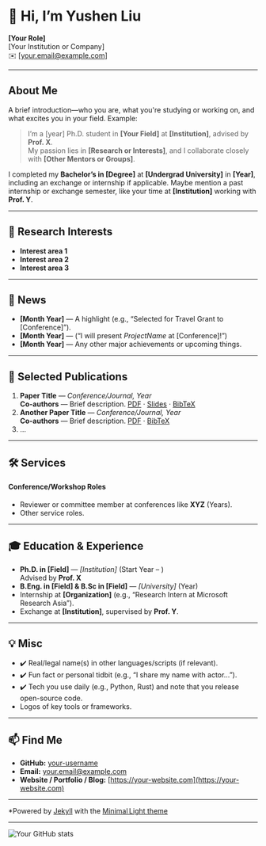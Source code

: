 # 👋 Hi, I’m Yushen Liu

**[Your Role]**  
[Your Institution or Company]  
✉️ [your.email@example.com]

---

## About Me

A brief introduction—who you are, what you're studying or working on, and what excites you in your field. Example:

> I’m a [year] Ph.D. student in **[Your Field]** at **[Institution]**, advised by **Prof. X**.  
> My passion lies in **[Research or Interests]**, and I collaborate closely with **[Other Mentors or Groups]**.

I completed my **Bachelor’s in [Degree]** at **[Undergrad University]** in **[Year]**, including an exchange or internship if applicable. Maybe mention a past internship or exchange semester, like your time at **[Institution]** working with **Prof. Y**.

---

## 🔬 Research Interests

- **Interest area 1**
- **Interest area 2**
- **Interest area 3**

---

## 📣 News

- **[Month Year]** — A highlight (e.g., “Selected for Travel Grant to [Conference]”).
- **[Month Year]** — (“I will present *ProjectName* at [Conference]!”)
- **[Month Year]** — Any other major achievements or upcoming things.

---

## 📝 Selected Publications

1. **Paper Title** — *Conference/Journal, Year*  
   **Co-authors** — Brief description. [PDF](link) · [Slides](link) · [BibTeX](link)
2. **Another Paper Title** — *Conference/Journal, Year*  
   **Co-authors** — Brief description. [PDF](link) · [BibTeX](link)
3. …

---

## 🛠️ Services

#### **Conference/Workshop Roles**
- Reviewer or committee member at conferences like **XYZ** (Years).
- Other service roles.

---

## 🎓 Education & Experience

- **Ph.D. in [Field]** — *[Institution]* (Start Year – )  
  Advised by **Prof. X**
- **B.Eng. in [Field] & B.Sc in [Field]** — *[University]* (Year)
- Internship at **[Organization]** (e.g., “Research Intern at Microsoft Research Asia”).
- Exchange at **[Institution]**, supervised by **Prof. Y**.

---

## 💡 Misc

- ✔️ Real/legal name(s) in other languages/scripts (if relevant).
- ✔️ Fun fact or personal tidbit (e.g., “I share my name with actor…”).
- ✔️ Tech you use daily (e.g., Python, Rust) and note that you release open-source code.
- Logos of key tools or frameworks.

---

## 📫 Find Me

- **GitHub:** [your-username](https://github.com/your-username)  
- **Email:** your.email@example.com  
- **Website / Portfolio / Blog:** [https://your-website.com](https://your-website.com)

---

*Powered by [Jekyll](https://jekyllrb.com/) with the [Minimal Light theme](https://…)

---

![Your GitHub stats](https://github-readme-stats.vercel.app/api?username=your-username&show_icons=true)

